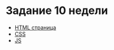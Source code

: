 # **Задание 10 недели**
+ [HTML страница](https://github.com/Kalinin-Alexander/first_rep/blob/main/10thWeek/task1.html)
+ [CSS](https://github.com/Kalinin-Alexander/first_rep/blob/main/10thWeek/style.css)
+ [JS](https://github.com/Kalinin-Alexander/first_rep/blob/main/10thWeek/task1.js)

